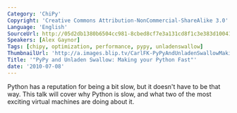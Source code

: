 ```yaml
---
Category: 'ChiPy'
Copyright: 'Creative Commons Attribution-NonCommercial-ShareAlike 3.0'
Language: 'English'
SourceUrl: http://05d2db1380b6504cc981-8cbed8cf7e3a131cd8f1c3e383d10041.r93.cf2.rackcdn.com/chipy/573_pypy-and-unladen-swallow-making-your-python-fast.flv
Speakers: [Alex Gaynor]
Tags: [chipy, optimization, performance, pypy, unladenswallow]
ThumbnailUrl: 'http://a.images.blip.tv/CarlFK-PyPyAndUnladenSwallowMakingYourPythonFast798.png'
Title: '"PyPy and Unladen Swallow: Making your Python Fast"'
date: '2010-07-08'
---
```

Python has a reputation for being a bit slow, but it doesn't have to be that
way. This talk will cover why Python is slow, and what two of the most
exciting virtual machines are doing about it.

